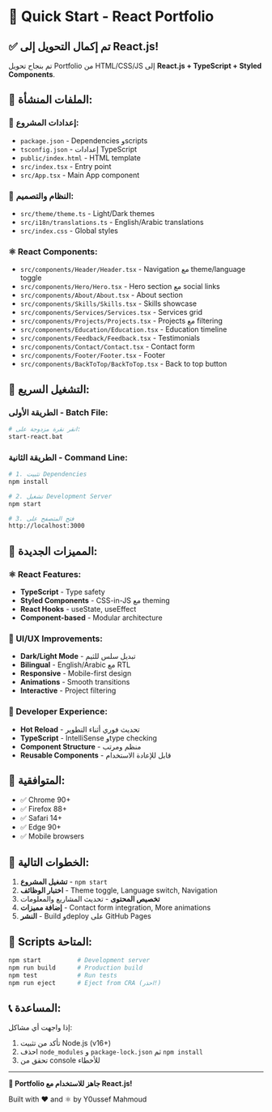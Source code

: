 # 🚀 Quick Start - React Portfolio

## ✅ تم إكمال التحويل إلى React.js!

تم بنجاح تحويل Portfolio من HTML/CSS/JS إلى **React.js + TypeScript + Styled Components**.

## 📁 الملفات المنشأة:

### 🔧 إعدادات المشروع:
- `package.json` - Dependencies وscripts
- `tsconfig.json` - إعدادات TypeScript
- `public/index.html` - HTML template
- `src/index.tsx` - Entry point
- `src/App.tsx` - Main App component

### 🎨 النظام والتصميم:
- `src/theme/theme.ts` - Light/Dark themes
- `src/i18n/translations.ts` - English/Arabic translations
- `src/index.css` - Global styles

### ⚛️ React Components:
- `src/components/Header/Header.tsx` - Navigation مع theme/language toggle
- `src/components/Hero/Hero.tsx` - Hero section مع social links
- `src/components/About/About.tsx` - About section
- `src/components/Skills/Skills.tsx` - Skills showcase
- `src/components/Services/Services.tsx` - Services grid
- `src/components/Projects/Projects.tsx` - Projects مع filtering
- `src/components/Education/Education.tsx` - Education timeline
- `src/components/Feedback/Feedback.tsx` - Testimonials
- `src/components/Contact/Contact.tsx` - Contact form
- `src/components/Footer/Footer.tsx` - Footer
- `src/components/BackToTop/BackToTop.tsx` - Back to top button

## 🚀 التشغيل السريع:

### الطريقة الأولى - Batch File:
```bash
# انقر نقرة مزدوجة على:
start-react.bat
```

### الطريقة الثانية - Command Line:
```bash
# 1. تثبيت Dependencies
npm install

# 2. تشغيل Development Server
npm start

# 3. فتح المتصفح على
http://localhost:3000
```

## 🌟 المميزات الجديدة:

### ⚛️ React Features:
- **TypeScript** - Type safety
- **Styled Components** - CSS-in-JS مع theming
- **React Hooks** - useState, useEffect
- **Component-based** - Modular architecture

### 🎨 UI/UX Improvements:
- **Dark/Light Mode** - تبديل سلس للثيم
- **Bilingual** - English/Arabic مع RTL
- **Responsive** - Mobile-first design
- **Animations** - Smooth transitions
- **Interactive** - Project filtering

### 🔧 Developer Experience:
- **Hot Reload** - تحديث فوري أثناء التطوير
- **TypeScript** - IntelliSense وtype checking
- **Component Structure** - منظم ومرتب
- **Reusable Components** - قابل للإعادة الاستخدام

## 📱 المتوافقية:
- ✅ Chrome 90+
- ✅ Firefox 88+
- ✅ Safari 14+
- ✅ Edge 90+
- ✅ Mobile browsers

## 🎯 الخطوات التالية:

1. **تشغيل المشروع** - `npm start`
2. **اختبار الوظائف** - Theme toggle, Language switch, Navigation
3. **تخصيص المحتوى** - تحديث المشاريع والمعلومات
4. **إضافة مميزات** - Contact form integration, More animations
5. **النشر** - Build وdeploy على GitHub Pages

## 🔧 Scripts المتاحة:

```bash
npm start          # Development server
npm run build      # Production build
npm test           # Run tests
npm run eject      # Eject from CRA (احذر!)
```

## 📞 المساعدة:

إذا واجهت أي مشاكل:
1. تأكد من تثبيت Node.js (v16+)
2. احذف `node_modules` و `package-lock.json` ثم `npm install`
3. تحقق من console للأخطاء

---

**🎉 Portfolio جاهز للاستخدام مع React.js!**

Built with ❤️ and ⚛️ by Y0ussef Mahmoud
